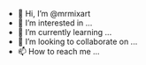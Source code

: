 - 👋 Hi, I’m @mrmixart
- 👀 I’m interested in ...
- 🌱 I’m currently learning ...
- 💞️ I’m looking to collaborate on ...
- 📫 How to reach me ...

<!---
mrmixart/mrmixart is a ✨ special ✨ repository because its `README.md` (this file) appears on your GitHub profile.
You can click the Preview link to take a look at your changes.
--->
